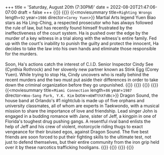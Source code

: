 +++
title = 'Saturday, August 20th (7:30PM)'
date = 2022-08-20T21:47:06-07:00
draft = false
+++
{{<movienight>}}
{{<movie>}}
{{<moviesummary title=`Righting Wrongs` length=`92` year=`1986` director=`Corey Yuen`>}}
Martial Arts legend Yuen Biao stars as Ha Ling-Ching, a respected prosecutor who has always followed the rule of law, but has recently found himself frustrated by the ineffectiveness of the court system. Ha is pushed over the edge by the murder of a key witness in a trial along with the witness's entire family. Fed up with the court's inability to punish the guilty and protect the innocent, Ha decides to take the law into his own hands and eliminate those responsible for the murders.
<br/><br/>
Soon, Ha's actions catch the interest of C.I.D. Senior Inspector Cindy See (Cynthia Rothrock) and her slovenly new partner known as Stink Egg (Corey Yuen). While trying to stop Ha, Cindy uncovers who is really behind the recent murders and the two must put aside their differences in order to take down the criminal organization before they go unpunished.
{{</moviesummary>}}
{{<movietrailer H9-VDN5Qsmo>}}
{{</movie>}}
{{<movie>}}
{{<moviesummary title=`Miami Connection` length=`86` year=`1987` director=`Woo-Sang Park, Y.K. Kim` botw=`mbWTthXfdBc`>}}
Dragon Sound, the house band at Orlando's #1 nightclub is made up of five orphans and university classmates, all of whom are experts in Taekwondo, with a musical mission to share the importance of love and friendship. Lead singer John is engaged in a budding romance with Jane, sister of Jeff, a kingpin in one of Florida's toughest drug pushing gangs. A resentful rival band enlists the help of Jeff and his crew of violent, motorcycle riding thugs to exact vengeance for their bruised egos, against Dragon Sound. The five best friends are soon forced to put their fighting skills to the ultimate test, not just to defend themselves, but their entire community from the iron grip held over it by these narcotics trafficking hooligans.
{{</moviesummary>}}
{{<movietrailer tDFiqhRlKXA>}}
{{</movie>}}
{{</movienight>}}